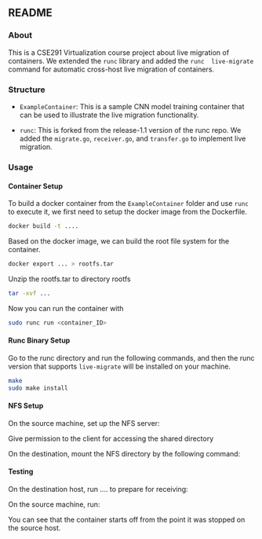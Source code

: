 ## README

### About

This is a CSE291 Virtualization course project about live migration of containers. We extended the `runc` library and added the `runc  live-migrate` command for automatic cross-host live migration of containers.

### Structure

- `ExampleContainer`: This is a sample CNN model training container that can be used to illustrate the live migration functionality.
  
- `runc`: This is forked from the release-1.1 version of the runc repo. We added the `migrate.go`, `receiver.go`, and `transfer.go` to implement live migration.
  

### Usage

#### Container Setup

To build a docker container from the `ExampleContainer` folder and use `runc` to execute it, we first need to setup the docker image from the Dockerfile.

```bash
docker build -t ....
```

Based on the docker image, we can build the root file system for the container.

```bash
docker export ... > rootfs.tar
```

Unzip the rootfs.tar to directory rootfs

```bash
tar -xvf ...
```

Now you can run the container with

```bash
sudo runc run <container_ID>
```

#### Runc Binary Setup

Go to the runc directory and run the following commands, and then the runc version that supports `live-migrate` will be installed on your machine.

```bash
make
sudo make install
```

#### NFS Setup

On the source machine, set up the NFS server:

Give permission to the client for accessing the shared directory

On the destination, mount the NFS directory by the following command:

#### Testing

On the destination host, run .... to prepare for receiving:

On the source machine, run:

You can see that the container starts off from the point it was stopped on the source host.